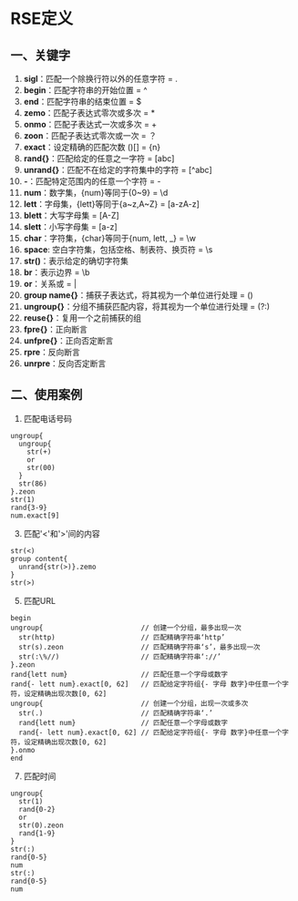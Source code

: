 # RSE定义
## 一、关键字
1. **sigl**：匹配一个除换行符以外的任意字符 = .
2. **begin**：匹配字符串的开始位置 = ^
3. **end**：匹配字符串的结束位置 = $
4. **zemo**：匹配子表达式零次或多次 = *
5. **onmo**：匹配子表达式一次或多次 = +
6. **zoon**：匹配子表达式零次或一次 = ？
7. **exact**：设定精确的匹配次数 ()[] = {n}
8. **rand{}**：匹配给定的任意之一字符 = [abc]
9. **unrand{}**：匹配不在给定的字符集中的字符 = [^abc]
10. **-**：匹配特定范围内的任意一个字符 = -
11. **num**：数字集，{num}等同于{0~9} = \d
12. **lett**：字母集，{lett}等同于{a~z,A~Z} = [a-zA-z]
13. **blett**：大写字母集 = [A-Z]
14. **slett**：小写字母集 = [a-z]
15. **char**：字符集，{char}等同于{num, lett, _} = \w
16. **space**: 空白字符集，包括空格、制表符、换页符 = \s
17. **str()**：表示给定的确切字符集
18. **br**：表示边界 = \b
19. **or**：关系或 = |
20. **group name{}**：捕获子表达式，将其视为一个单位进行处理  = ()
21. **ungroup{}**：分组不捕获匹配内容，将其视为一个单位进行处理 = (?:)
22. **reuse{}**：复用一个之前捕获的组
23. **fpre{}**：正向断言
24. **unfpre{}**：正向否定断言
25. **rpre**：反向断言
26. **unrpre**：反向否定断言
## 二、使用案例
1. 匹配电话号码
```RSE
ungroup{
  ungroup{
    str(+)
    or
    str(00)
  }
  str(86)
}.zeon
str(1)
rand{3-9}
num.exact[9]
```
3. 匹配'<'和'>'间的内容
```RSE
str(<)
group content{
  unrand{str(>)}.zemo
}
str(>)
```
5. 匹配URL
```
begin
ungroup{                        // 创建一个分组，最多出现一次
  str(http)                     // 匹配精确字符串‘http’
  str(s).zeon                   // 匹配精确字符串‘s’，最多出现一次
  str(:\%//)                    // 匹配精确字符串‘://’
}.zeon
rand{lett num}                  // 匹配任意一个字母或数字
rand{- lett num}.exact[0, 62]   // 匹配给定字符组{- 字母 数字}中任意一个字符，设定精确出现次数[0, 62]
ungroup{                        // 创建一个分组，出现一次或多次
  str(.)                        // 匹配精确字符串‘.’
  rand{lett num}                // 匹配任意一个字母或数字
  rand{- lett num}.exact[0, 62] // 匹配给定字符组{- 字母 数字}中任意一个字符，设定精确出现次数[0, 62]
}.onmo
end
```
7. 匹配时间
```
ungroup{
  str(1)
  rand{0-2}
  or
  str(0).zeon
  rand{1-9}
}
str(:)
rand{0-5}
num
str(:)
rand{0-5}
num
```
